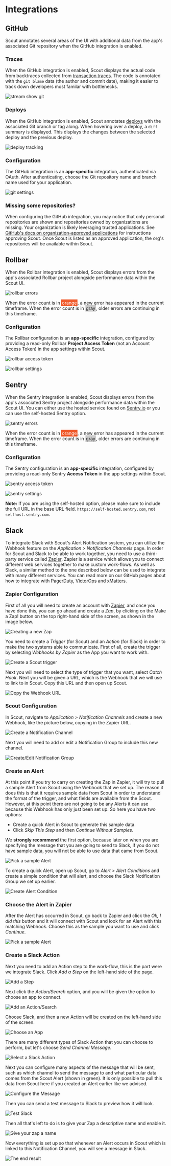 # Integrations

## GitHub

Scout annotates several areas of the UI with additional data from the app's associated Git repository when the GitHub integration is enabled.

### Traces

When the GitHub integration is enabled, Scout displays the actual code from backtraces collected from [transaction traces](#transaction-traces). The code is annotated with the `git blame` data (the author and commit date), making it easier to track down developers most familar with bottlenecks.

![stream show git](stream_slow_git_annotated.png)

### Deploys

When the GitHub integration is enabled, Scout annotates [deploys](#deploy-tracing) with the associated Git branch or tag along. When hovering over a deploy, a `diff` summary is displayed. This displays the changes between the selected deploy and the previous deploy.

![deploy tracking](deploy_tracking.png)

<h3 id="github-configuration">Configuration</h3>


The GitHub integration is an __app-specific__ integration, authenticated via OAuth. After authenticating, choose the Git repository name and branch name used for your application.

![git settings](git_settings_annotated.png)

### Missing some repositories?

When configuring the GitHub integration, you may notice that only personal repositories are shown and repositories owned by organizations are missing. Your organization is likely leveraging trusted applications. See [GitHub's docs on organization-approved applications](https://github.com/blog/1941-organization-approved-applications) for instructions approving Scout. Once Scout is listed as an approved application, the org's repositories will be available within Scout.

## Rollbar

When the Rollbar integration is enabled, Scout displays errors from the app's associated Rollbar project alongside performance data within the Scout UI.

![rollbar errors](rollbar_errors_screenshot.png)

When the error count is in <span style="color:#fff;background:#f0592a;padding: 2px">orange</span>, a new error has appeared in the current timeframe. When the error count is in <span style="background:#ccc;padding:2px">gray</span>, older errors are continuing in this timeframe.

<h3 id="rollbar-configuration">Configuration</h3>

The Rollbar configuration is an __app-specific__ integration, configured by providing a read-only Rollbar __Project Access Token__ (not an Account Access Token) in the app settings within Scout.

![rollbar access token](rollbar_access_token.png) 

![rollbar settings](rollbar_settings.png)

## Sentry

When the Sentry integration is enabled, Scout displays errors from the app's associated Sentry project alongside performance data within the Scout UI.  You can either use the hosted service found on [Sentry.io](https://www.sentry.io) or you can use the self-hosted Sentry option.

![sentry errors](sentry_errors_screenshot.png)

When the error count is in <span style="color:#fff;background:#f0592a;padding: 2px">orange</span>, a new error has appeared in the current timeframe. When the error count is in <span style="background:#ccc;padding:2px">gray</span>, older errors are continuing in this timeframe.

<h3 id="sentry-configuration">Configuration</h3>

The Sentry configuration is an __app-specific__ integration, configured by providing a read-only Sentry __Access Token__ in the app settings within Scout.

![sentry access token](sentry_access_token.png)

![sentry settings](sentry_settings.png)

**Note:**  If you are using the self-hosted option, please make sure to include the full URL in the base URL field.  `https://self-hosted.sentry.com`, not `selfhost.sentry.com`.

## Slack

To integrate Slack with Scout's Alert Notification system, you can utilize the Webhook feature on the *Application > Notification Channels* page. In order for Scout and Slack to be able to work together, you need to use a third-party service called [Zapier](https://zapier.com/). Zapier is a service which allows you to connect different web services together to make custom work-flows. As well as Slack, a similar method to the one described below can be used to integrate with many different services. You can read more on our GitHub pages about how to integrate with [PagerDuty](https://github.com/scoutapp/roadmap/issues/15), [VictorOps](https://github.com/scoutapp/roadmap/issues/3) and [xMatters](https://github.com/scoutapp/roadmap/issues/75).

### Zapier Configuration

First of all you will need to create an account with [Zapier](https://zapier.com/), and once you have done this, you can go ahead and create a *Zap*, by clicking on the Make a Zap! button on the top right-hand side of the screen, as shown in the image below.

![Creating a new Zap](zapier_alerts/create_new_zap.png)

You need to create a *Trigger* (for Scout) and an *Action* (for Slack) in order to make the two systems able to communicate. First of all, create the trigger by selecting *Webhooks by Zapier* as the App you want to work with.

![Create a Scout trigger](zapier_alerts/create_scout_trigger.png)

Next you will need to select the type of trigger that you want, select *Catch Hook*. Next you will be given a URL, which is the Webhook that we will use to link to in Scout. Copy this URL and then open up Scout.

![Copy the Webhook URL](zapier_alerts/copy_webhook_url.png)

### Scout Configuration

In Scout, navigate to *Application > Notification Channels* and create a new Webhook, like the picture below, copying in the Zapier URL.

![Create a Notification Channel](zapier_alerts/create_notification_channel.png)

Next you will need to add or edit a Notification Group to include this new channel.

![Create/Edit Notification Group](zapier_alerts/create_notification_group.png)

### Create an Alert

At this point if you try to carry on creating the Zap in Zapier, it will try to pull a sample Alert from Scout using the Webhook that we set up. The reason it does this is that it requires sample data from Scout in order to understand the format of the trigger, and what fields are available from the Scout. However, at this point there are not going to be any Alerts it can use because this Webhook has only just been set up. So here you have two options:

* Create a quick Alert in Scout to generate this sample data.
* Click *Skip This Step* and then *Continue Without Samples*.

We **strongly recommend** the first option, because later on when you are specifying the message that you are going to send to Slack, if you do not have sample data, you will not be able to use data that came from Scout. 

![Pick a sample Alert](zapier_alerts/pick_sample_alert_1.png)

To create a quick Alert, open up Scout, go to *Alert > Alert Conditions* and create a simple condition that will alert, and choose the Slack Notification Group we set up earlier.

![Create Alert Condition](zapier_alerts/create_alert_condition.png)

### Choose the Alert in Zapier

After the Alert has occurred in Scout, go back to Zapier and click the *Ok, I did this* button and it will connect with Scout and look for an Alert with this matching Webhook. Choose this as the sample you want to use and click *Continue*.

![Pick a sample Alert](zapier_alerts/pick_sample_alert_2.png)

### Create a Slack Action

Next you need to add an Action step to the work-flow, this is the part were we integrate Slack. Click *Add a Step* on the left-hand side of the page.

![Add a Step](zapier_alerts/add_step.png)

Next click the *Action/Search* option, and you will be given the option to choose an app to connect.

![Add an Action/Search](zapier_alerts/add_action.png)

Choose Slack, and then a new Action will be created on the left-hand side of the screen.

![Choose an App](zapier_alerts/choose_an_app.png)

There are many different types of Slack Action that you can choose to perform, but let's choose *Send Channel Message*.

![Select a Slack Action](zapier_alerts/select_slack_action.png)

Next you can configure many aspects of the message that will be sent, such as which channel to send the message to and what particular data comes from the Scout Alert (shown in green). It is only possible to pull this data from Scout here if you created an Alert earlier like we advised.

![Configure the Message](zapier_alerts/configure_message.png)

Then you can send a test message to Slack to preview how it will look.

![Test Slack](zapier_alerts/test_slack.png)

Then all that's left to do is to give your Zap a descriptive name and enable it.

![Give your zap a name](zapier_alerts/name_zap.png)

Now everything is set up so that whenever an Alert occurs in Scout which is linked to this Notification Channel, you will see a message in Slack.

![The end result](zapier_alerts/end_result.png)
